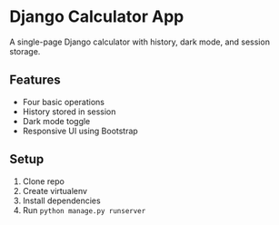 # Django Calculator App

A single-page Django calculator with history, dark mode, and session storage.

## Features
- Four basic operations
- History stored in session
- Dark mode toggle
- Responsive UI using Bootstrap

## Setup
1. Clone repo
2. Create virtualenv
3. Install dependencies
4. Run `python manage.py runserver`
